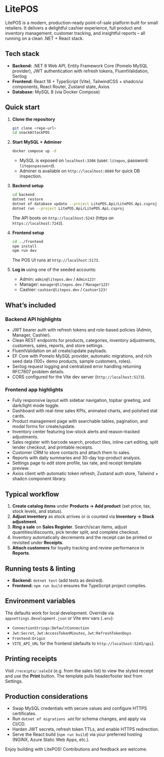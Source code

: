 # LitePOS

LitePOS is a modern, production-ready point-of-sale platform built for small retailers. It delivers a delightful cashier experience, full product and inventory management, customer tracking, and insightful reports – all running on a clean .NET + React stack.

## Tech stack

- **Backend:** .NET 8 Web API, Entity Framework Core (Pomelo MySQL provider), JWT authentication with refresh tokens, FluentValidation, Serilog
- **Frontend:** React 18 + TypeScript (Vite), TailwindCSS + shadcn/ui components, React Router, Zustand state, Axios
- **Database:** MySQL 8 (via Docker Compose)

## Quick start

1. **Clone the repository**
   ```bash
   git clone <repo-url>
   cd snackAttackPOS
   ```

2. **Start MySQL + Adminer**
   ```bash
   docker compose up -d
   ```
   - MySQL is exposed on `localhost:3306` (user: `litepos`, password: `litepospassword`).
   - Adminer is available on `http://localhost:8080` for quick DB inspection.

3. **Backend setup**
   ```bash
   cd backend
   dotnet restore
   dotnet ef database update --project LitePOS.Api/LitePOS.Api.csproj
   dotnet run --project LitePOS.Api/LitePOS.Api.csproj
   ```
   The API boots on `http://localhost:5243` (https on `https://localhost:7243`).

4. **Frontend setup**
   ```bash
   cd ../frontend
   npm install
   npm run dev
   ```
   The POS UI runs at `http://localhost:5173`.

5. **Log in** using one of the seeded accounts:
   - Admin: `admin@litepos.dev` / `Admin123!`
   - Manager: `manager@litepos.dev` / `Manager123!`
   - Cashier: `cashier@litepos.dev` / `Cashier123!`

## What’s included

### Backend API highlights
- JWT bearer auth with refresh tokens and role-based policies (Admin, Manager, Cashier).
- Clean REST endpoints for products, categories, inventory adjustments, customers, sales, reports, and store settings.
- FluentValidation on all create/update payloads.
- EF Core with Pomelo MySQL provider, automatic migrations, and rich seed data (100+ demo products, sample customers, roles).
- Serilog request logging and centralized error handling returning RFC7807 problem details.
- CORS configured for the Vite dev server (`http://localhost:5173`).

### Frontend app highlights
- Fully responsive layout with sidebar navigation, topbar greeting, and dark/light mode toggle.
- Dashboard with real-time sales KPIs, animated charts, and polished stat cards.
- Product management page with searchable tables, pagination, and modal forms for create/update.
- Inventory center featuring low-stock alerts and reason-tracked adjustments.
- Sales register with barcode search, product tiles, inline cart editing, split tender checkout, and printable receipts.
- Customer CRM to store contacts and attach them to sales.
- Reports with daily summaries and 30-day top-product analysis.
- Settings page to edit store profile, tax rate, and receipt template preview.
- Axios client with automatic token refresh, Zustand auth store, Tailwind + shadcn component library.

## Typical workflow

1. **Create catalog items** under **Products → Add product** (set price, tax, stock levels, and status).
2. **Adjust inventory** as stock arrives or is counted via **Inventory → Stock adjustment**.
3. **Ring a sale** on **Sales Register**. Search/scan items, adjust quantities/discounts, pick tender split, and complete checkout.
4. Inventory automatically decrements and the receipt can be printed or revisited under **Receipts**.
5. **Attach customers** for loyalty tracking and review performance in **Reports**.

## Running tests & linting

- **Backend:** `dotnet test` (add tests as desired).
- **Frontend:** `npm run build` ensures the TypeScript project compiles.

## Environment variables

The defaults work for local development. Override via `appsettings.Development.json` or Vite env vars (`.env`):

- `ConnectionStrings:DefaultConnection`
- `Jwt:Secret`, `Jwt:AccessTokenMinutes`, `Jwt:RefreshTokenDays`
- `Frontend:Origin`
- `VITE_API_URL` for the frontend (defaults to `http://localhost:5243/api`).

## Printing receipts

Visit `/receipts/:saleId` (e.g. from the sales list) to view the styled receipt and use the **Print** button. The template pulls header/footer text from Settings.

## Production considerations

- Swap MySQL credentials with secure values and configure HTTPS certificates.
- Run `dotnet ef migrations add` for schema changes, and apply via CI/CD.
- Harden JWT secrets, refresh token TTLs, and enable HTTPS redirection.
- Serve the React build (`npm run build`) via your preferred hosting (NGINX, Azure Static Web Apps, etc.).

Enjoy building with LitePOS! Contributions and feedback are welcome.
